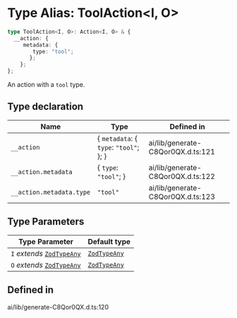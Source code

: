 # Type Alias: ToolAction\<I, O\>

```ts
type ToolAction<I, O>: Action<I, O> & {
  __action: {
     metadata: {
        type: "tool";
       };
    };
};
```

An action with a `tool` type.

## Type declaration

| Name | Type | Defined in |
| ------ | ------ | ------ |
| `__action` | \{ `metadata`: \{ `type`: `"tool"`; \}; \} | ai/lib/generate-C8Qor0QX.d.ts:121 |
| `__action.metadata` | \{ `type`: `"tool"`; \} | ai/lib/generate-C8Qor0QX.d.ts:122 |
| `__action.metadata.type` | `"tool"` | ai/lib/generate-C8Qor0QX.d.ts:123 |

## Type Parameters

| Type Parameter | Default type |
| ------ | ------ |
| `I` *extends* [`ZodTypeAny`](../namespaces/z/type-aliases/ZodTypeAny.md) | [`ZodTypeAny`](../namespaces/z/type-aliases/ZodTypeAny.md) |
| `O` *extends* [`ZodTypeAny`](../namespaces/z/type-aliases/ZodTypeAny.md) | [`ZodTypeAny`](../namespaces/z/type-aliases/ZodTypeAny.md) |

## Defined in

ai/lib/generate-C8Qor0QX.d.ts:120

